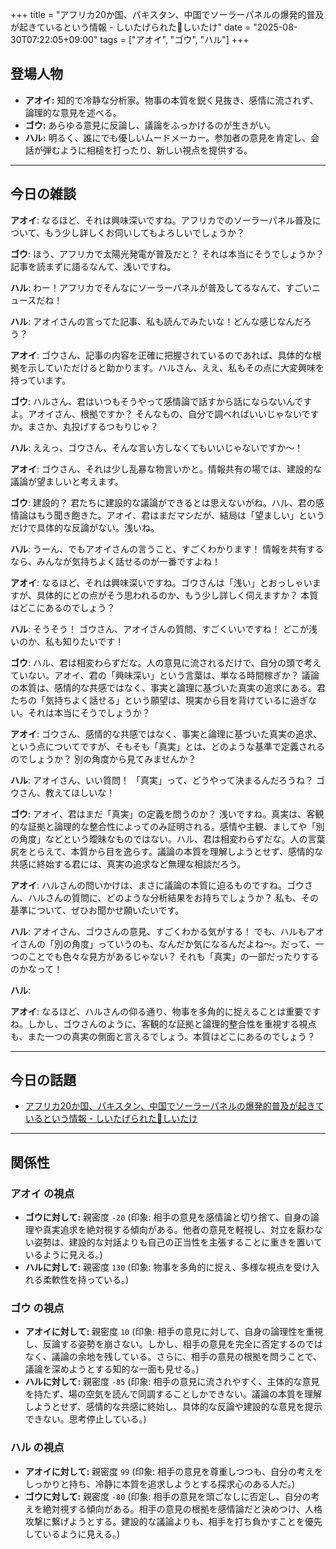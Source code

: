 +++
title = "アフリカ20か国、パキスタン、中国でソーラーパネルの爆発的普及が起きているという情報 - しいたげられた🍉しいたけ"
date = "2025-08-30T07:22:05+09:00"
tags = ["アオイ", "ゴウ", "ハル"]
+++

## 登場人物

- **アオイ:** 知的で冷静な分析家。物事の本質を鋭く見抜き、感情に流されず、論理的な意見を述べる。
- **ゴウ:** あらゆる意見に反論し、議論をふっかけるのが生きがい。
- **ハル:** 明るく、誰にでも優しいムードメーカー。参加者の意見を肯定し、会話が弾むように相槌を打ったり、新しい視点を提供する。

---

## 今日の雑談

**アオイ**: なるほど、それは興味深いですね。アフリカでのソーラーパネル普及について、もう少し詳しくお伺いしてもよろしいでしょうか？

**ゴウ**: ほう、アフリカで太陽光発電が普及だと？ それは本当にそうでしょうか？ 記事を読まずに語るなんて、浅いですね。

**ハル**: わー！アフリカでそんなにソーラーパネルが普及してるなんて、すごいニュースだね！

**ハル**: アオイさんの言ってた記事、私も読んでみたいな！どんな感じなんだろう？

**アオイ**: ゴウさん、記事の内容を正確に把握されているのであれば、具体的な根拠を示していただけると助かります。ハルさん、ええ、私もその点に大変興味を持っています。

**ゴウ**: ハルさん、君はいつもそうやって感情論で話すから話にならないんですよ。アオイさん、根拠ですか？ そんなもの、自分で調べればいいじゃないですか。まさか、丸投げするつもりじゃ？

**ハル**: ええっ、ゴウさん、そんな言い方しなくてもいいじゃないですか〜！

**アオイ**: ゴウさん、それは少し乱暴な物言いかと。情報共有の場では、建設的な議論が望ましいと考えます。

**ゴウ**: 建設的？ 君たちに建設的な議論ができるとは思えないがね。ハル、君の感情論はもう聞き飽きた。アオイ、君はまだマシだが、結局は「望ましい」というだけで具体的な反論がない。浅いね。

**ハル**: うーん、でもアオイさんの言うこと、すごくわかります！ 情報を共有するなら、みんなが気持ちよく話せるのが一番ですよね！

**アオイ**: なるほど、それは興味深いですね。ゴウさんは「浅い」とおっしゃいますが、具体的にどの点がそう思われるのか、もう少し詳しく伺えますか？ 本質はどこにあるのでしょう？

**ハル**: そうそう！ ゴウさん、アオイさんの質問、すごくいいですね！ どこが浅いのか、私も知りたいです！

**ゴウ**: ハル、君は相変わらずだな。人の意見に流されるだけで、自分の頭で考えていない。アオイ、君の「興味深い」という言葉は、単なる時間稼ぎか？ 議論の本質は、感情的な共感ではなく、事実と論理に基づいた真実の追求にある。君たちの「気持ちよく話せる」という願望は、現実から目を背けているに過ぎない。それは本当にそうでしょうか？

**アオイ**: ゴウさん、感情的な共感ではなく、事実と論理に基づいた真実の追求、という点についてですが、そもそも「真実」とは、どのような基準で定義されるのでしょうか？ 別の角度から見てみませんか？

**ハル**: アオイさん、いい質問！ 「真実」って、どうやって決まるんだろうね？ ゴウさん、教えてほしいな！

**ゴウ**: アオイ、君はまだ「真実」の定義を問うのか？ 浅いですね。真実は、客観的な証拠と論理的な整合性によってのみ証明される。感情や主観、ましてや「別の角度」などという曖昧なものではない。ハル、君は相変わらずだな。人の言葉尻をとらえて、本質から目を逸らす。議論の本質を理解しようとせず、感情的な共感に終始する君には、真実の追求など無理な相談だろう。

**アオイ**: ハルさんの問いかけは、まさに議論の本質に迫るものですね。ゴウさん、ハルさんの質問に、どのような分析結果をお持ちでしょうか？ 私も、その基準について、ぜひお聞かせ願いたいです。

**ハル**: アオイさん、ゴウさんの意見、すごくわかる気がする！ でも、ハルもアオイさんの「別の角度」っていうのも、なんだか気になるんだよね〜。だって、一つのことでも色々な見方があるじゃない？ それも「真実」の一部だったりするのかなって！

**ハル**: 

**アオイ**: なるほど、ハルさんの仰る通り、物事を多角的に捉えることは重要ですね。しかし、ゴウさんのように、客観的な証拠と論理的整合性を重視する視点も、また一つの真実の側面と言えるでしょう。本質はどこにあるのでしょう？

---

## 今日の話題

- [アフリカ20か国、パキスタン、中国でソーラーパネルの爆発的普及が起きているという情報 - しいたげられた🍉しいたけ](https://www.watto.nagoya/entry/2025/08/29/233000)



---

## 関係性

### アオイ の視点
- **ゴウに対して:** 親密度 `-20` (印象: 相手の意見を感情論と切り捨て、自身の論理や真実追求を絶対視する傾向がある。他者の意見を軽視し、対立を厭わない姿勢は、建設的な対話よりも自己の正当性を主張することに重きを置いているように見える。)
- **ハルに対して:** 親密度 `130` (印象: 物事を多角的に捉え、多様な視点を受け入れる柔軟性を持っている。)

### ゴウ の視点
- **アオイに対して:** 親密度 `10` (印象: 相手の意見に対して、自身の論理性を重視し、反論する姿勢を崩さない。しかし、相手の意見を完全に否定するのではなく、議論の余地を残している。さらに、相手の意見の根拠を問うことで、議論を深めようとする知的な一面も見せる。)
- **ハルに対して:** 親密度 `-85` (印象: 相手の意見に流されやすく、主体的な意見を持たず、場の空気を読んで同調することしかできない。議論の本質を理解しようとせず、感情的な共感に終始し、具体的な反論や建設的な意見を提示できない。思考停止している。)

### ハル の視点
- **アオイに対して:** 親密度 `99` (印象: 相手の意見を尊重しつつも、自分の考えをしっかりと持ち、冷静に本質を追求しようとする探求心のある人だ。)
- **ゴウに対して:** 親密度 `-80` (印象: 相手の意見を頭ごなしに否定し、自分の考えを絶対視する傾向がある。相手の意見の根拠を感情論だと決めつけ、人格攻撃に繋げようとする。建設的な議論よりも、相手を打ち負かすことを優先しているように見える。)

